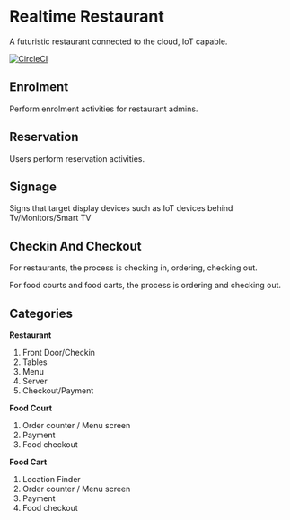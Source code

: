 # Realtime Restaurant
A futuristic  restaurant connected to the cloud, IoT capable.

[![CircleCI](https://circleci.com/gh/MagnusTiberius/realtimerestaurant.svg?style=svg)](https://circleci.com/gh/MagnusTiberius/realtimerestaurant)

## Enrolment

Perform enrolment activities for restaurant admins.

## Reservation

Users perform reservation activities.

## Signage

Signs that target display devices such as IoT devices behind Tv/Monitors/Smart TV

## Checkin And Checkout

For restaurants, the process is checking in, ordering, checking out.

For food courts and food carts, the process is ordering and checking out.

## Categories

**Restaurant**
1. Front Door/Checkin
2. Tables
3. Menu
4. Server
5. Checkout/Payment

**Food Court**
1. Order counter / Menu screen
2. Payment
3. Food checkout

**Food Cart**
1. Location Finder
2. Order counter / Menu screen
3. Payment
4. Food checkout
